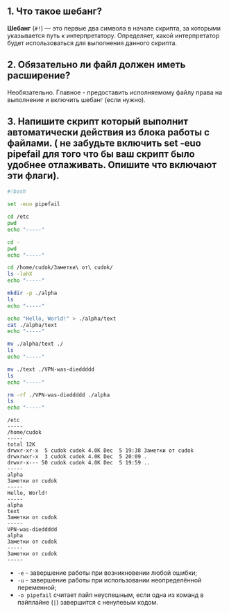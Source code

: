 ## **1. Что такое шебанг?**
**Шебанг** (`#!`) — это первые два символа в начале скрипта, за которыми указывается путь к интерпретатору. Определяет, какой интерпретатор будет использоваться для выполнения данного скрипта.

## **2. Обязательно ли файл должен иметь расширение?**
Необязательно. Главное - предоставить исполняемому файлу права на выполнение и включить шебанг (если нужно). 

## **3.  Напишите скрипт который выполнит автоматически действия из блока работы с файлами. ( не забудьте включить set -euo pipefail для того что бы ваш скрипт было удобнее отлаживать. Опишите что включают эти флаги).**
```bash
#!bash

set -euo pipefail

cd /etc
pwd
echo "-----"

cd -
pwd
echo "-----"

cd /home/cudok/Заметки\ от\ cudok/
ls -lahX
echo "-----"

mkdir -p ./alpha
ls
echo "-----"

echo "Hello, World!" > ./alpha/text
cat ./alpha/text
echo "-----"

mv ./alpha/text ./
ls
echo "-----"

mv ./text ./VPN-was-dieddddd
ls
echo "-----"

rm -rf ./VPN-was-dieddddd ./alpha
ls
echo "-----"
```
```output
/etc
-----
/home/cudok
-----
total 12K
drwxr-xr-x  5 cudok cudok 4.0K Dec  5 19:38 Заметки от cudok
drwxrwxr-x  3 cudok cudok 4.0K Dec  5 20:09 .
drwxr-x--- 50 cudok cudok 4.0K Dec  5 19:59 ..
-----
alpha
Заметки от cudok
-----
Hello, World!
-----
alpha
text
Заметки от cudok
-----
VPN-was-dieddddd
alpha
Заметки от cudok
-----
Заметки от cudok
-----
```


- `-e` - завершение работы при возникновении любой ошибки;
- `-u` - завершение работы при использовании неопределённой переменной;
- `-o pipefail` считает пайп неуспешным, если одна из команд в пайплайне (`|`) завершится с ненулевым кодом.


